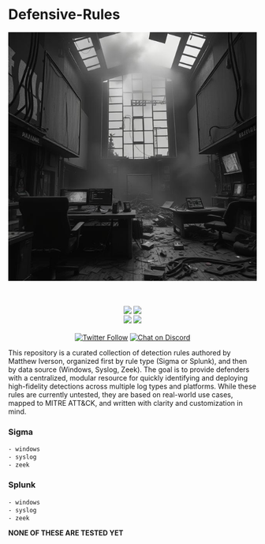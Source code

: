 # Defensive-Rules

<p align="center">
  <img src="https://github.com/Infinit3i/Defensive-Rules/blob/4b512a47b36fd47ab62d20a30582fd2f5c090aef/Assets/Images/detections_cover_image.jpeg?raw=true" alt="Detections Cover" />
</p>

<p align="center">
  <br><br>
    <a title="Hits" target="_blank" href="https://github.com/infinit3i/Defensive-Rules"><img src="https://hits.b3log.org/infinit3i/Defensive-Rules.svg"></a>
    <a title="GitHub Pull Requests" target="_blank" href="https://github.com/infinit3i/Defensive-Rules/pulls"><img src="https://img.shields.io/github/issues-pr-closed/infinit3i/Defensive-Rules.svg?style=flat-square&color=FF9966"></a>
  <br>
    <a title="GitHub Commits" target="_blank" href="https://github.com/infinit3i/Defensive-Rules/commits/master"><img src="https://img.shields.io/github/commit-activity/m/infinit3i/Defensive-Rules.svg?style=flat-square"></a>
    <a title="Last Commit" target="_blank" href="https://github.com/infinit3i/Defensive-Rules/commits/master"><img src="https://img.shields.io/github/last-commit/infinit3i/Defensive-Rules.svg?style=flat-square&color=FF9900"></a>
  <br><br>
    <a title="Twitter" target="_blank" href="https://x.com/infinit3i"><img alt="Twitter Follow" src="https://img.shields.io/twitter/follow/b3logos?label=Follow&style=social"></a>
    <a title="Discord" target="_blank" href="https://discord.gg/rzSTrk39yE"><img alt="Chat on Discord" src="https://img.shields.io/discord/805844406920806440?label=Discord&logo=Discord&style=social"></a>
</p>


This repository is a curated collection of detection rules authored by Matthew Iverson, organized first by rule type (Sigma or Splunk), and then by data source (Windows, Syslog, Zeek). The goal is to provide defenders with a centralized, modular resource for quickly identifying and deploying high-fidelity detections across multiple log types and platforms. While these rules are currently untested, they are based on real-world use cases, mapped to MITRE ATT&CK, and written with clarity and customization in mind.

### Sigma
    - windows
    - syslog
    - zeek

### Splunk
    - windows
    - syslog
    - zeek

**NONE OF THESE ARE TESTED YET**

